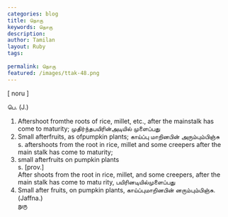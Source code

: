 ```yaml
---
categories: blog
title: நொரு
keywords: நொரு
description: 
author: Tamilan
layout: Ruby
tags: 
 
permalink: நொரு
featured: /images/ttak-48.png
---
```

  
[ noru ]  
  
பெ. (J.)  
1. Aftershoot fromthe roots of rice, millet, etc., after the mainstalk has come to maturity; முதிர்ந்தபயிரின்அடியில் முளைப்பது  
2. Small afterfruits, as ofpumpkin plants; காய்ப்பு மாறினபின் அரும்பும்பிஞ்சு  
s. aftershoots from the root in rice, millet and some creepers after the main stalk has come to maturity;  
2. small afterfruits on pumpkin plants  
s. [prov.]  
After shoots from the root in rice, millet, and some creepers, after the main stalk has come to matu rity, பயிரினடியில்முளைப்பது  
2. Small after fruits, on pumpkin plants, காய்ப்புமாறினபின் னரும்பும்பிஞ்சு. (Jaffna.)  
நுரு